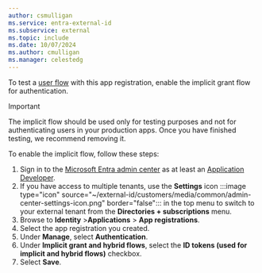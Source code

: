```yaml
---
author: csmulligan
ms.service: entra-external-id
ms.subservice: external
ms.topic: include
ms.date: 10/07/2024
ms.author: cmulligan
ms.manager: celestedg
---
```


To test a [user flow](/entra/external-id/customers/how-to-user-flow-sign-up-sign-in-customers) with this app registration, enable the implicit grant flow for authentication.

> [!IMPORTANT]
> The implicit flow should be used only for testing purposes and not for authenticating users in your production apps. Once you have finished testing, we recommend removing it.

To enable the implicit flow, follow these steps:

1. Sign in to the [Microsoft Entra admin center](https://entra.microsoft.com) as at least an [Application Developer](~/identity/role-based-access-control/permissions-reference.md#application-developer).
1. If you have access to multiple tenants, use the **Settings** icon :::image type="icon" source="~/external-id/customers/media/common/admin-center-settings-icon.png" border="false"::: in the top menu to switch to your external tenant from the **Directories + subscriptions** menu.
1. Browse to **Identity** >**Applications** > **App registrations**.
1. Select the app registration you created.
1. Under **Manage**, select **Authentication**.
1. Under **Implicit grant and hybrid flows**, select the **ID tokens (used for implicit and hybrid flows)** checkbox.
1. Select **Save**.
